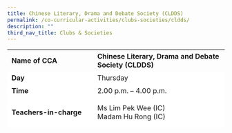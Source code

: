 ```yaml
---
title: Chinese Literary, Drama and Debate Society (CLDDS)
permalink: /co-curricular-activities/clubs-societies/cldds/
description: ""
third_nav_title: Clubs & Societies
---
```

<table border="0" style="box-sizing: inherit; border-collapse: collapse; border-spacing: 0px; max-width: 100%; height: 193px; width: 744.412px;"><tbody style="box-sizing: inherit;"><td style="box-sizing: inherit; padding: 5px 10px; width: 264.925px; height: 24px;"><strong style="box-sizing: inherit; font-weight: 700;">Name of CCA</strong></td><td style="box-sizing: inherit; padding: 5px 10px; width: 478.487px; height: 24px;"><strong style="box-sizing: inherit; font-weight: 700;">Chinese Literary, Drama and Debate Society (CLDDS)</strong></td><tr style="box-sizing: inherit; background: rgb(255, 255, 255); height: 24px;"><td style="box-sizing: inherit; padding: 5px 10px; width: 264.925px; height: 24px;"><strong style="box-sizing: inherit; font-weight: 700;">Day</strong><td style="box-sizing: inherit; padding: 5px 10px; width: 478.487px; height: 24px;">Thursday</td></tr><tr style="box-sizing: inherit; background: rgb(255, 255, 255); height: 24px;"><td style="box-sizing: inherit; padding: 5px 10px; width: 264.925px; height: 24px;"><strong style="box-sizing: inherit; font-weight: 700;">Time</strong></td><td style="box-sizing: inherit; padding: 5px 10px; width: 478.487px; height: 24px;">2.00 p.m. – 4.00 p.m.</td></tr><tr style="box-sizing: inherit; background: rgb(255, 255, 255); height: 70px;"><td style="box-sizing: inherit; padding: 5px 10px; width: 264.925px; height: 70px;"><strong style="box-sizing: inherit; font-weight: 700;">Teachers-in-charge</strong></td><td style="box-sizing: inherit; padding: 5px 10px; width: 478.487px; height: 70px;">Ms Lim Pek Wee (IC)<br>Madam Hu Rong (IC)</td></tr><td colspan="2" style="box-sizing: inherit; padding: 5px 10px; width: 743.412px; height: 336px;"><p style="box-sizing: inherit; font-size: 1em;">
Chinese Literary, Drama and Debate Society (CLDDS) was set up with the objective of developing the students’ talent and interest in Chinese Language and Culture in 2016.Since the start of the CCA in 2016, the students were given opportunities to engage in various Chinese Cultural activities such as Paper Cutting, Paper Folding, Lantern Making, Tying of Chinese Knot, Tongue Twisters, Chinese Chess, Chinese Opera Mask Making etc. Besides, to increase their social awareness and self-confidence, showcasing their talents as well as developing their leadership qualities.</p><p style="box-sizing: inherit; font-size: 1em;"></p><p style="box-sizing: inherit; font-size: 1em;">CLDDS students were further exposed to various aspects of Chinese Drama through drama lessons conducted by professional instructors who was engaged to teach them how to use their voice, expression and body language to act. CLDDS performed during this year Chinese New Year Celebration Concert, showcasing their talents to the teachers and students.</p><p style="box-sizing: inherit; font-size: 1em;">Through the CCA, students will be able to develop social skills and build their self-confidence. The CCA also serves as a platform for the students to develop character and have a sense of belonging, knowing the roots as well as develop a love for mother tongue language.</p>